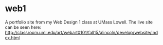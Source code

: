 # web1
A portfolio site from my Web Design 1 class at UMass Lowell.
The live site can be seen here: http://classroom.uml.edu/art/webart0101/fall15/alincoln/develop/website/index.html
